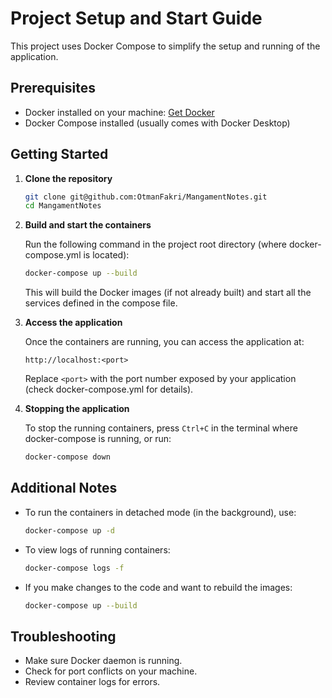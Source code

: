 # Project Setup and Start Guide

This project uses Docker Compose to simplify the setup and running of the application.

## Prerequisites

- Docker installed on your machine: [Get Docker](https://docs.docker.com/get-docker/)
- Docker Compose installed (usually comes with Docker Desktop)

## Getting Started

1. **Clone the repository**

   ```bash
   git clone git@github.com:OtmanFakri/MangamentNotes.git
   cd MangamentNotes
   ```

2. **Build and start the containers**

   Run the following command in the project root directory (where docker-compose.yml is located):

   ```bash
   docker-compose up --build
   ```

   This will build the Docker images (if not already built) and start all the services defined in the compose file.

3. **Access the application**

   Once the containers are running, you can access the application at:

   ```
   http://localhost:<port>
   ```

   Replace `<port>` with the port number exposed by your application (check docker-compose.yml for details).

4. **Stopping the application**

   To stop the running containers, press `Ctrl+C` in the terminal where docker-compose is running, or run:

   ```bash
   docker-compose down
   ```

## Additional Notes

- To run the containers in detached mode (in the background), use:

  ```bash
  docker-compose up -d
  ```

- To view logs of running containers:

  ```bash
  docker-compose logs -f
  ```

- If you make changes to the code and want to rebuild the images:

  ```bash
  docker-compose up --build
  ```

## Troubleshooting

- Make sure Docker daemon is running.
- Check for port conflicts on your machine.
- Review container logs for errors.
